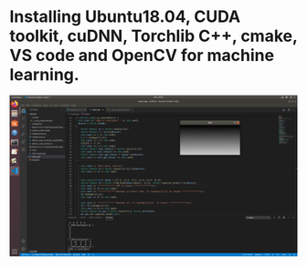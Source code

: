 # Installing Ubuntu18.04, CUDA toolkit, cuDNN, Torchlib C++, cmake, VS code and OpenCV for machine learning.
![](test_debug.png)
